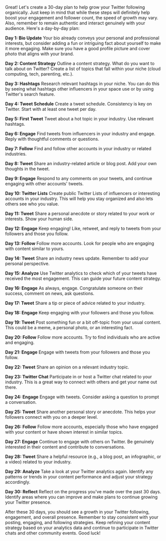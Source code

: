 Great! Let's create a 30-day plan to help grow your Twitter following organically. Just keep in mind that while these steps will definitely help boost your engagement and follower count, the speed of growth may vary. Also, remember to remain authentic and interact genuinely with your audience. Here's a day-by-day plan:

**Day 1: Bio Update**
Your bio already conveys your personal and professional interests, but consider adding a fun or intriguing fact about yourself to make it more engaging. Make sure you have a good profile picture and cover photo that aligns with your brand. 

**Day 2: Content Strategy**
Outline a content strategy. What do you want to talk about on Twitter? Create a list of topics that fall within your niche (cloud computing, tech, parenting, etc.). 

**Day 3: Hashtags**
Research relevant hashtags in your niche. You can do this by seeing what hashtags other influencers in your space use or by using Twitter's search feature. 

**Day 4: Tweet Schedule**
Create a tweet schedule. Consistency is key on Twitter. Start with at least one tweet per day. 

**Day 5: First Tweet**
Tweet about a hot topic in your industry. Use relevant hashtags. 

**Day 6: Engage**
Find tweets from influencers in your industry and engage. Reply with thoughtful comments or questions. 

**Day 7: Follow**
Find and follow other accounts in your industry or related industries. 

**Day 8: Tweet**
Share an industry-related article or blog post. Add your own thoughts in the tweet.

**Day 9: Engage**
Respond to any comments on your tweets, and continue engaging with other accounts' tweets.

**Day 10: Twitter Lists**
Create public Twitter Lists of influencers or interesting accounts in your industry. This will help you stay organized and also lets others see who you value. 

**Day 11: Tweet**
Share a personal anecdote or story related to your work or interests. Show your human side.

**Day 12: Engage**
Keep engaging! Like, retweet, and reply to tweets from your followers and those you follow.

**Day 13: Follow**
Follow more accounts. Look for people who are engaging with content similar to yours. 

**Day 14: Tweet**
Share an industry news update. Remember to add your personal perspective.

**Day 15: Analyze**
Use Twitter analytics to check which of your tweets have received the most engagement. This can guide your future content strategy.

**Day 16: Engage**
As always, engage. Congratulate someone on their success, comment on news, ask questions.

**Day 17: Tweet**
Share a tip or piece of advice related to your industry. 

**Day 18: Engage**
Keep engaging with your followers and those you follow.

**Day 19: Tweet**
Post something fun or a bit off-topic from your usual content. This could be a meme, a personal photo, or an interesting fact.

**Day 20: Follow**
Follow more accounts. Try to find individuals who are active and engaging.

**Day 21: Engage**
Engage with tweets from your followers and those you follow.

**Day 22: Tweet**
Share an opinion on a relevant industry topic. 

**Day 23: Twitter Chat**
Participate in or host a Twitter chat related to your industry. This is a great way to connect with others and get your name out there.

**Day 24: Engage**
Engage with tweets. Consider asking a question to prompt a conversation.

**Day 25: Tweet**
Share another personal story or anecdote. This helps your followers connect with you on a deeper level.

**Day 26: Follow**
Follow more accounts, especially those who have engaged with your content or have shown interest in similar topics.

**Day 27: Engage**
Continue to engage with others on Twitter. Be genuinely interested in their content and contribute to conversations.

**Day 28: Tweet**
Share a helpful resource (e.g., a blog post, an infographic, or a video) related to your industry.

**Day 29: Analyze**
Take a look at your Twitter analytics again. Identify any patterns or trends in your content performance and adjust your strategy accordingly.

**Day 30: Reflect**
Reflect on the progress you've made over the past 30 days. Identify areas where you can improve and make plans to continue growing your Twitter presence.

After these 30 days, you should see a growth in your Twitter following, engagement, and overall presence. Remember to stay consistent with your posting, engaging, and following strategies. Keep refining your content strategy based on your analytics data and continue to participate in Twitter chats and other community events. Good luck!
